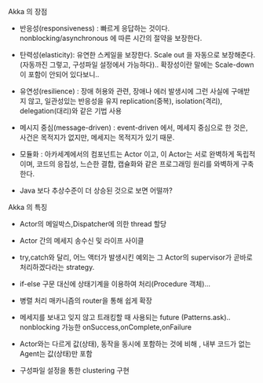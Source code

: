 Akka 의 장점

- 반응성(responsiveness) : 빠르게 응답하는 것이다. nonblocking/asynchronous 에 따른 시간의 절약을 보장한다.

- 탄력성(elasticity): 유연한 스케일을 보장한다. Scale out 을 자동으로 보장해준다. (자동까진 그렇고, 구성파일 설정에서 가능하다).. 확장성이란 말에는 Scale-down이 포함이 안되어 있다보니..

- 유연성(resilience)  : 장애 허용와 관련, 장애나 에러 발생시에 그런 사실에 구애받지 않고, 일관성있는 반응성을 유지
    replication(중복), isolation(격리), delegation(대리)와 같은 기법 사용 

- 메시지 중심(message-driven) : event-driven 에서, 메세지 중심으로 한 것은, 사건은 목적지가 없지만, 메세지는 목적지가 있기 때문.

- 모듈화 : 아카세계에서의 컴포넌트는 Actor 이고, 이 Actor는 서로 완벽하게 독립적이며, 코드의 응집성, 느슨한 결합, 캡슐화와 같은 프로그래밍 원리를 와벽하게 구축한다.

- Java 보다 추상수준이 더 상승된 것으로 보면 어떨까? 



Akka 의 특징 

- Actor의 메일박스,Dispatcher에 의한 thread 할당 

- Actor 간의 메세지 송수신 및 라이프 사이클

- try,catch와 달리, 어느 액터가 발생시킨 예외는 그 Actor의 supervisor가 곧바로 처리하겠다라는 strategy.

- if-else 구문 대신에 상태기계을 이용하여 처리(Procedure 객체)... 

- 병렬 처리 매카니즘의 router을 통해 쉽게 확장

- 메세지를 보내고 잊지 않고 트래킹할 때 사용되는 future (Patterns.ask).. nonblocking 가능한 onSuccess,onComplete,onFailure

- Actor와는 다르게 값(상태), 동작을 동시에 포함하는 것에 비해 , 내부 코드가 없는 Agent는 값(상태)만 포함

- 구성파일 설정을 통한 clustering 구현 



